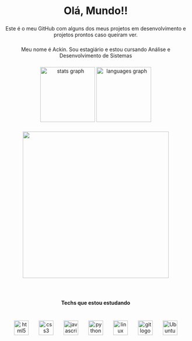 <h1 align="center">Olá, Mundo!!</h1>

###

<p align="center">Este é o meu GitHub com alguns dos meus projetos em desenvolvimento e projetos prontos caso queiram ver.</p>

###

<p align="center">Meu nome é Ackin. Sou estagiário e estou cursando Análise e Desenvolvimento de Sistemas</p>

###

<div align="center">
  <img src="https://github-readme-stats.vercel.app/api?username=Malihgno616&hide_title=false&hide_rank=false&show_icons=true&include_all_commits=true&count_private=true&disable_animations=false&theme=dark&locale=en&hide_border=false&order=1" height="150" alt="stats graph"  />
  <img src="https://github-readme-stats.vercel.app/api/top-langs?username=Malihgno616&locale=en&hide_title=false&layout=compact&card_width=320&langs_count=5&theme=dark&hide_border=false&order=2" height="150" alt="languages graph"  />
</div>

###

<p align="left"></p>

###

<div align="center">
  <img height="400" src="https://i.makeagif.com/media/1-01-2023/JtizP9.gif"  />
</div>

###

<br clear="both">

<h4 align="center">Techs que estou estudando</h4>

###

<br clear="both">

<div align="center">
  <img src="https://cdn.jsdelivr.net/gh/devicons/devicon/icons/html5/html5-plain.svg" height="40" alt="html5 logo"  />
  <img width="20" />
  <img src="https://cdn.jsdelivr.net/gh/devicons/devicon/icons/css3/css3-plain.svg" height="40" alt="css3 logo"  />
  <img width="20" />
  <img src="https://cdn.jsdelivr.net/gh/devicons/devicon/icons/javascript/javascript-plain.svg" height="40" alt="javascript logo"  />
  <img width="20" />
  <img src="https://cdn.jsdelivr.net/gh/devicons/devicon/icons/python/python-original.svg" height="40" alt="python logo"  />
  <img width="20" />

  <img src="https://cdn.jsdelivr.net/gh/devicons/devicon/icons/linux/linux-original.svg" height="40" alt="linux logo"  />
  <img width="20" />
  <img src="https://cdn.jsdelivr.net/gh/devicons/devicon/icons/git/git-original.svg" height="40" alt="git logo"  />
  <img width="20" />
  <img src="https://user-images.githubusercontent.com/25181517/186884153-99edc188-e4aa-4c84-91b0-e2df260ebc33.png" height="40"  alt="Ubuntu Logo"/>
</div>

###

<div align="left">
</div>

###
